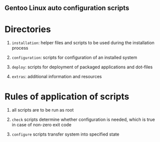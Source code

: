 Gentoo Linux auto configuration scripts
--------------------------------------------

# Directories

1. `installation`: helper files and scripts to be used during the installation process

2. `configuration`: scripts for configuration of an installed system

3. `deploy`: scripts for deployment of packaged applications and dot-files

4. `extras`: additional information and resources

# Rules of application of scripts

1. all scripts are to be run as root

2. `check` scripts determine whether configuration is needed, which is true in case of non-zero exit code

3. `configure` scripts transfer system into specified state

